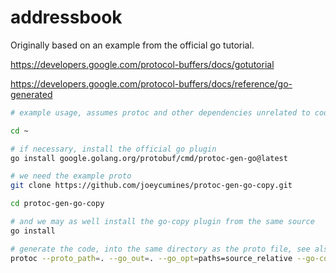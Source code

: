 # addressbook

Originally based on an example from the official go tutorial.

https://developers.google.com/protocol-buffers/docs/gotutorial

https://developers.google.com/protocol-buffers/docs/reference/go-generated

```bash
# example usage, assumes protoc and other dependencies unrelated to codegen are already installed

cd ~

# if necessary, install the official go plugin
go install google.golang.org/protobuf/cmd/protoc-gen-go@latest

# we need the example proto
git clone https://github.com/joeycumines/protoc-gen-go-copy.git

cd protoc-gen-go-copy

# and we may as well install the go-copy plugin from the same source
go install

# generate the code, into the same directory as the proto file, see also the root readme, and google's reference docs
protoc --proto_path=. --go_out=. --go_opt=paths=source_relative --go-copy_out=. --go-copy_opt=paths=source_relative examples/addressbook/addressbook.proto
```
